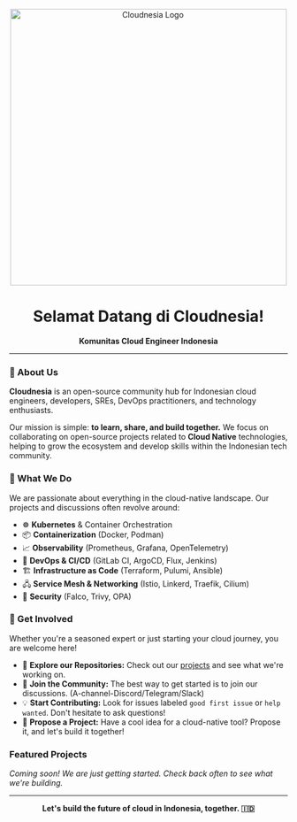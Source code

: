 <p align="center">
  <img src="https://github.com/cloudnesia/.github/blob/main/assets/logo.png?raw=true" alt="Cloudnesia Logo" width="500"/>
</p>

<h1 align="center">Selamat Datang di Cloudnesia!</h1>
<p align="center">
  <strong>Komunitas Cloud Engineer Indonesia</strong>
</p>

---

### 👋 About Us

**Cloudnesia** is an open-source community hub for Indonesian cloud engineers, developers, SREs, DevOps practitioners, and technology enthusiasts.

Our mission is simple: **to learn, share, and build together.** We focus on collaborating on open-source projects related to **Cloud Native** technologies, helping to grow the ecosystem and develop skills within the Indonesian tech community.

### 🚀 What We Do

We are passionate about everything in the cloud-native landscape. Our projects and discussions often revolve around:

* ☸️ **Kubernetes** & Container Orchestration
* 📦 **Containerization** (Docker, Podman)
* 📈 **Observability** (Prometheus, Grafana, OpenTelemetry)
* 🔧 **DevOps & CI/CD** (GitLab CI, ArgoCD, Flux, Jenkins)
* 🏗️ **Infrastructure as Code** (Terraform, Pulumi, Ansible)
* 🖧 **Service Mesh & Networking** (Istio, Linkerd, Traefik, Cilium)
* 🔐 **Security** (Falco, Trivy, OPA)

### 🤝 Get Involved

Whether you're a seasoned expert or just starting your cloud journey, you are welcome here!

* 👀 **Explore our Repositories:** Check out our [projects](https://github.com/orgs/cloudnesia/repositories) and see what we're working on.
* 💬 **Join the Community:** The best way to get started is to join our discussions. (A-channel-Discord/Telegram/Slack)
* 💡 **Start Contributing:** Look for issues labeled `good first issue` or `help wanted`. Don't hesitate to ask questions!
* 🚀 **Propose a Project:** Have a cool idea for a cloud-native tool? Propose it, and let's build it together!

### Featured Projects

*Coming soon! We are just getting started. Check back often to see what we're building.*

---

<p align="center">
  <strong>Let's build the future of cloud in Indonesia, together. 🇮🇩</strong>
</p>
